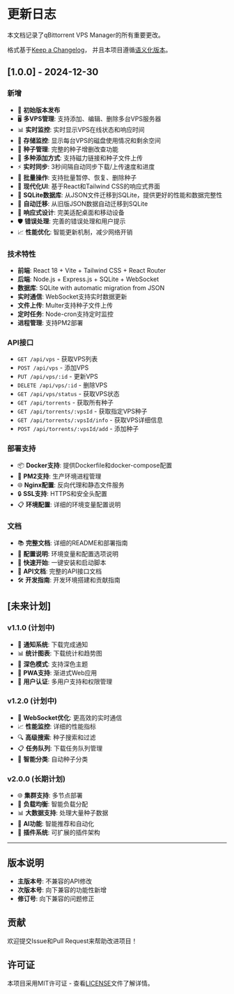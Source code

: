 # 更新日志

本文档记录了qBittorrent VPS Manager的所有重要更改。

格式基于[Keep a Changelog](https://keepachangelog.com/zh-CN/1.0.0/)，
并且本项目遵循[语义化版本](https://semver.org/lang/zh-CN/)。

## [1.0.0] - 2024-12-30

### 新增
- 🎉 **初始版本发布**
- 🖥️ **多VPS管理**: 支持添加、编辑、删除多台VPS服务器
- 📊 **实时监控**: 实时显示VPS在线状态和响应时间
- 💾 **存储监控**: 显示每台VPS的磁盘使用情况和剩余空间
- 📁 **种子管理**: 完整的种子增删改查功能
- 🔗 **多种添加方式**: 支持磁力链接和种子文件上传
- ⚡ **实时同步**: 3秒间隔自动同步下载/上传速度和进度
- 🔄 **批量操作**: 支持批量暂停、恢复、删除种子
- 🎨 **现代化UI**: 基于React和Tailwind CSS的响应式界面
- 💾 **SQLite数据库**: 从JSON文件迁移到SQLite，提供更好的性能和数据完整性
- 🔧 **自动迁移**: 从旧版JSON数据自动迁移到SQLite
- 📱 **响应式设计**: 完美适配桌面和移动设备
- 🛡️ **错误处理**: 完善的错误处理和用户提示
- 📈 **性能优化**: 智能更新机制，减少网络开销

### 技术特性
- **前端**: React 18 + Vite + Tailwind CSS + React Router
- **后端**: Node.js + Express.js + SQLite + WebSocket
- **数据库**: SQLite with automatic migration from JSON
- **实时通信**: WebSocket支持实时数据更新
- **文件上传**: Multer支持种子文件上传
- **定时任务**: Node-cron支持定时监控
- **进程管理**: 支持PM2部署

### API接口
- `GET /api/vps` - 获取VPS列表
- `POST /api/vps` - 添加VPS
- `PUT /api/vps/:id` - 更新VPS
- `DELETE /api/vps/:id` - 删除VPS
- `GET /api/vps/status` - 获取VPS状态
- `GET /api/torrents` - 获取所有种子
- `GET /api/torrents/:vpsId` - 获取指定VPS种子
- `GET /api/torrents/:vpsId/info` - 获取VPS详细信息
- `POST /api/torrents/:vpsId/add` - 添加种子

### 部署支持
- 📦 **Docker支持**: 提供Dockerfile和docker-compose配置
- 🚀 **PM2支持**: 生产环境进程管理
- 🌐 **Nginx配置**: 反向代理和静态文件服务
- 🔒 **SSL支持**: HTTPS和安全头配置
- 📋 **环境配置**: 详细的环境变量配置说明

### 文档
- 📚 **完整文档**: 详细的README和部署指南
- 🔧 **配置说明**: 环境变量和配置选项说明
- 🚀 **快速开始**: 一键安装和启动脚本
- 📖 **API文档**: 完整的API接口文档
- 🛠️ **开发指南**: 开发环境搭建和贡献指南

## [未来计划]

### v1.1.0 (计划中)
- 🔔 **通知系统**: 下载完成通知
- 📊 **统计图表**: 下载统计和趋势图
- 🌙 **深色模式**: 支持深色主题
- 📱 **PWA支持**: 渐进式Web应用
- 🔐 **用户认证**: 多用户支持和权限管理

### v1.2.0 (计划中)
- 🔄 **WebSocket优化**: 更高效的实时通信
- 📈 **性能监控**: 详细的性能指标
- 🔍 **高级搜索**: 种子搜索和过滤
- 📋 **任务队列**: 下载任务队列管理
- 🎯 **智能分类**: 自动种子分类

### v2.0.0 (长期计划)
- 🌐 **集群支持**: 多节点部署
- 🔄 **负载均衡**: 智能负载分配
- 📊 **大数据支持**: 处理大量种子数据
- 🤖 **AI功能**: 智能推荐和自动化
- 🔌 **插件系统**: 可扩展的插件架构

---

## 版本说明

- **主版本号**: 不兼容的API修改
- **次版本号**: 向下兼容的功能性新增
- **修订号**: 向下兼容的问题修正

## 贡献

欢迎提交Issue和Pull Request来帮助改进项目！

## 许可证

本项目采用MIT许可证 - 查看[LICENSE](LICENSE)文件了解详情。
